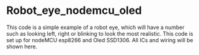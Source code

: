 # Robot_eye_nodemcu_oled
This code is a simple example of a robot eye, which will have a number such as looking left, right or blinking to look the most realistic. This code is set up for nodeMCU esp8266 and Oled SSD1306. All ICs and wiring will be shown here.
